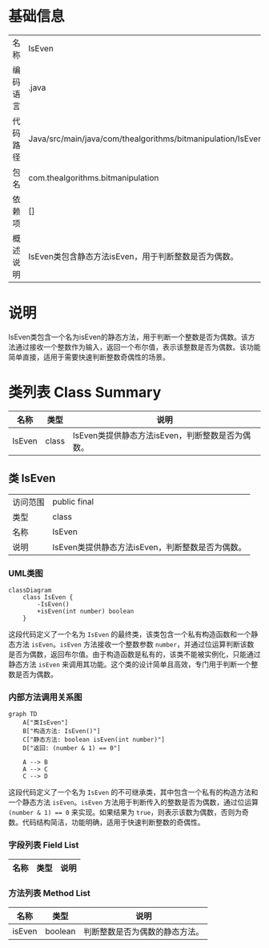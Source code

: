 # 基础信息

|      |      |
|------|------|
| 名称 | IsEven |
| 编码语言 | .java |
| 代码路径 | Java/src/main/java/com/thealgorithms/bitmanipulation/IsEven.java |
| 包名 | com.thealgorithms.bitmanipulation |
| 依赖项 | [] |
| 概述说明 | IsEven类包含静态方法isEven，用于判断整数是否为偶数。 |

# 说明

IsEven类包含一个名为isEven的静态方法，用于判断一个整数是否为偶数。该方法通过接收一个整数作为输入，返回一个布尔值，表示该整数是否为偶数。该功能简单直接，适用于需要快速判断整数奇偶性的场景。

# 类列表 Class Summary

| 名称   | 类型  | 说明 |
|-------|------|-------------|
| IsEven | class | IsEven类提供静态方法isEven，判断整数是否为偶数。 |



## 类 IsEven

|      |      |
|------|------|
| 访问范围 | public final |
| 类型 | class |
| 名称 | IsEven |
| 说明 | IsEven类提供静态方法isEven，判断整数是否为偶数。 |


### UML类图

```mermaid
classDiagram
    class IsEven {
        -IsEven()
        +isEven(int number) boolean
    }
```

这段代码定义了一个名为 `IsEven` 的最终类，该类包含一个私有构造函数和一个静态方法 `isEven`。`isEven` 方法接收一个整数参数 `number`，并通过位运算判断该数是否为偶数，返回布尔值。由于构造函数是私有的，该类不能被实例化，只能通过静态方法 `isEven` 来调用其功能。这个类的设计简单且高效，专门用于判断一个整数是否为偶数。


### 内部方法调用关系图

```mermaid
graph TD
    A["类IsEven"]
    B["构造方法: IsEven()"]
    C["静态方法: boolean isEven(int number)"]
    D["返回: (number & 1) == 0"]

    A --> B
    A --> C
    C --> D
```

这段代码定义了一个名为 `IsEven` 的不可继承类，其中包含一个私有的构造方法和一个静态方法 `isEven`。`isEven` 方法用于判断传入的整数是否为偶数，通过位运算 `(number & 1) == 0` 来实现。如果结果为 `true`，则表示该数为偶数，否则为奇数。代码结构简洁，功能明确，适用于快速判断整数的奇偶性。

### 字段列表 Field List

| 名称  | 类型  | 说明 |
|-------|-------|------|

### 方法列表 Method List

| 名称  | 类型  | 说明 |
|-------|-------|------|
| isEven | boolean | 判断整数是否为偶数的静态方法。 |





